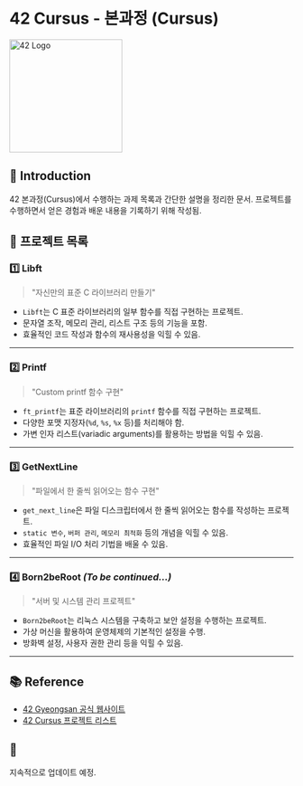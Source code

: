# 42 Cursus - 본과정 (Cursus)

<p>
  <img src="https://upload.wikimedia.org/wikipedia/commons/8/8d/42_Logo.svg" alt="42 Logo" width="200"/>
</p>

## 📌 Introduction
42 본과정(Cursus)에서 수행하는 과제 목록과 간단한 설명을 정리한 문서. 프로젝트를 수행하면서 얻은 경험과 배운 내용을 기록하기 위해 작성됨.

## 🚀 프로젝트 목록

### 1️⃣ Libft
> "자신만의 표준 C 라이브러리 만들기"

- `Libft`는 C 표준 라이브러리의 일부 함수를 직접 구현하는 프로젝트.
- 문자열 조작, 메모리 관리, 리스트 구조 등의 기능을 포함.
- 효율적인 코드 작성과 함수의 재사용성을 익힐 수 있음.

---

### 2️⃣ Printf
> "Custom printf 함수 구현"

- `ft_printf`는 표준 라이브러리의 `printf` 함수를 직접 구현하는 프로젝트.
- 다양한 포맷 지정자(`%d`, `%s`, `%x` 등)를 처리해야 함.
- 가변 인자 리스트(variadic arguments)를 활용하는 방법을 익힐 수 있음.

---

### 3️⃣ GetNextLine
> "파일에서 한 줄씩 읽어오는 함수 구현"

- `get_next_line`은 파일 디스크립터에서 한 줄씩 읽어오는 함수를 작성하는 프로젝트.
- `static 변수`, `버퍼 관리`, `메모리 최적화` 등의 개념을 익힐 수 있음.
- 효율적인 파일 I/O 처리 기법을 배울 수 있음.

---

### 4️⃣ Born2beRoot *(To be continued...)*
> "서버 및 시스템 관리 프로젝트"

- `Born2beRoot`는 리눅스 시스템을 구축하고 보안 설정을 수행하는 프로젝트.
- 가상 머신을 활용하여 운영체제의 기본적인 설정을 수행.
- 방화벽 설정, 사용자 권한 관리 등을 익힐 수 있음.

---

## 📚 Reference
- [42 Gyeongsan 공식 웹사이트](https://42gyeongsan.kr/)
- [42 Cursus 프로젝트 리스트](https://github.com/42School)

## 📌
지속적으로 업데이트 예정.
